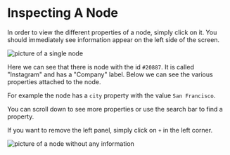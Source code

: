 # Inspecting A Node

In order to view the different properties of a node, simply click on it. You should immediately see information appear on the left side of the screen.

![picture of a single node](https://dl.dropboxusercontent.com/s/rssevmlj3tn4x0j/4.png?dl=0)

Here we can see that there is node with the id ```#20887```. It is called "Instagram" and has a "Company" label. Below we can see the various properties attached to the node.

For example the node has a ```city``` property with the value ```San Francisco```.

You can scroll down to see more properties or use the search bar to find a property.

If you want to remove the left panel, simply click on ```+``` in the left corner.

![picture of a node without any information](https://dl.dropboxusercontent.com/s/dppx66f9tfhe5f9/5.png?dl=0)
